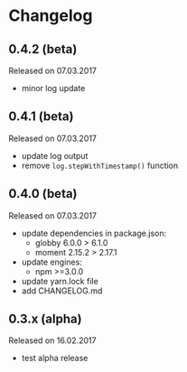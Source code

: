 # Changelog

## 0.4.2 (beta)
Released on 07.03.2017

- minor log update

## 0.4.1 (beta)
Released on 07.03.2017

- update log output
- remove `log.stepWithTimestamp()` function

## 0.4.0 (beta)
Released on 07.03.2017

- update dependencies in package.json:
    - globby 6.0.0 > 6.1.0
    - moment 2.15.2 > 2.17.1               
- update engines:
    - npm >=3.0.0
- update yarn.lock file
- add CHANGELOG.md

## 0.3.x (alpha)
Released on 16.02.2017

- test alpha release